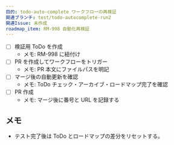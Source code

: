 ```yaml
---
目的: todo-auto-complete ワークフローの再検証
関連ブランチ: test/todo-autocomplete-run2
関連Issue: 未作成
roadmap_item: RM-998 自動化再検証
---
```


- [ ] 検証用 ToDo を作成
  - メモ: RM-998 に紐付け
- [ ] PR を作成してワークフローをトリガー
  - メモ: PR 本文にファイルパスを明記
- [ ] マージ後の自動更新を確認
  - メモ: ToDo チェック・アーカイブ・ロードマップ完了を確認
- [ ] PR 作成
  - メモ: マージ後に番号と URL を記録する

## メモ
- テスト完了後は ToDo とロードマップの差分をリセットする。
